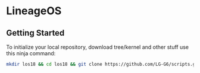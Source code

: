# LineageOS

 Getting Started
---------------

To initialize your local repository, download tree/kernel and other stuff use this ninja command:

```bash
mkdir los18 && cd los18 && git clone https://github.com/LG-G6/scripts.git -b lineage-18.1 && repo init -u https://github.com/LineageOS/android.git -b lineage-18.1 --git-lfs && export USE_CCACHE=1 && export CCACHE_EXEC=/usr/bin/ccache && ccache -M 50G && mkdir .repo/local_manifests && cp scripts/roomservice-g6.xml .repo/local_manifests/ && mv .repo/local_manifests/roomservice-g6.xml .repo/local_manifests/roomservice.xml && . scripts/sync-g6.sh && make clean
```
